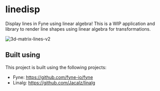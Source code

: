 # linedisp
Display lines in Fyne using linear algebra!
This is a WIP application and library to render line shapes using linear algebra for transformations.

![3d-matrix-lines-v2](https://user-images.githubusercontent.com/25466657/142263471-e9bbe055-b578-4690-b62c-be3d4aa2b1e0.gif)

## Built using
This project is built using the following projects:
- Fyne: https://github.com/fyne-io/fyne
- Linalg: https://github.com/Jacalz/linalg
